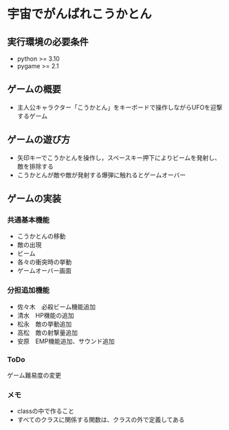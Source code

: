 # 宇宙でがんばれこうかとん

## 実行環境の必要条件
* python >= 3.10
* pygame >= 2.1

## ゲームの概要
* 主人公キャラクター「こうかとん」をキーボードで操作しながらUFOを迎撃するゲーム

## ゲームの遊び方
* 矢印キーでこうかとんを操作し，スペースキー押下によりビームを発射し、敵を排除する
* こうかとんが敵や敵が発射する爆弾に触れるとゲームオーバー

## ゲームの実装
### 共通基本機能
* こうかとんの移動
* 敵の出現
* ビーム
* 各々の衝突時の挙動
* ゲームオーバー画面

### 分担追加機能
* 佐々木　必殺ビーム機能追加
* 清水　HP機能の追加
* 松永　敵の挙動追加
* 高松　敵の射撃量追加
* 安原　EMP機能追加、サウンド追加 

### ToDo
ゲーム難易度の変更


### メモ
* classの中で作ること
* すべてのクラスに関係する関数は、クラスの外で定義してある


